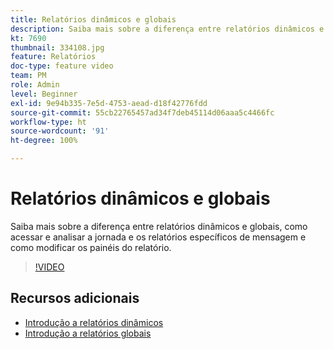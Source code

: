 ```yaml
---
title: Relatórios dinâmicos e globais
description: Saiba mais sobre a diferença entre relatórios dinâmicos e globais, como acessar e analisar a jornada e os relatórios específicos de mensagem e como modificar os painéis do relatório.
kt: 7690
thumbnail: 334108.jpg
feature: Relatórios
doc-type: feature video
team: PM
role: Admin
level: Beginner
exl-id: 9e94b335-7e5d-4753-aead-d18f42776fdd
source-git-commit: 55cb22765457ad34f7deb45114d06aaa5c4466fc
workflow-type: ht
source-wordcount: '91'
ht-degree: 100%

---
```


# Relatórios dinâmicos e globais

Saiba mais sobre a diferença entre relatórios dinâmicos e globais, como acessar e analisar a jornada e os relatórios específicos de mensagem e como modificar os painéis do relatório.  

>[!VIDEO](https://video.tv.adobe.com/v/334108?quality=12)

## Recursos adicionais

* [Introdução a relatórios dinâmicos](https://experienceleague.adobe.com/docs/journey-optimizer/using/reporting/live-report/live-report.html?lang=pt-BR)
* [Introdução a relatórios globais](https://experienceleague.adobe.com/docs/journey-optimizer/using/reporting/global-report/global-report.html?lang=pt-BR)
